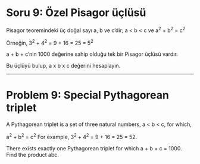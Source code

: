 # Soru 9: Özel Pisagor üçlüsü

Pisagor teoremindeki üç doğal sayı a, b ve c’dir; a < b < c ve a<sup>2</sup> + b<sup>2</sup> = c<sup>2</sup>

Örneğin, 3<sup>2</sup> + 4<sup>2</sup> = 9 + 16 = 25 = 5<sup>2</sup>

a + b + c’nin 1000 değerine sahip olduğu tek bir Pisagor üçlüsü vardır.

Bu üçlüyü bulup, a x b x c değerini hesaplayın.

---

# Problem 9: Special Pythagorean triplet

A Pythagorean triplet is a set of three natural numbers, a < b < c, for which,

a<sup>2</sup> + b<sup>2</sup> = c<sup>2</sup>
For example, 3<sup>2</sup> + 4<sup>2</sup> = 9 + 16 = 25 = 52.

There exists exactly one Pythagorean triplet for which a + b + c = 1000.
Find the product abc.
